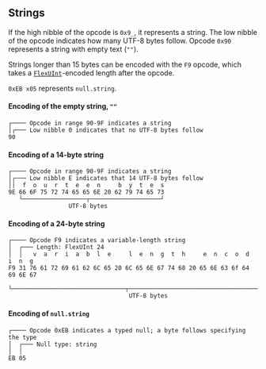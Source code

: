 ## Strings

If the high nibble of the opcode is `0x9_`, it represents a string. The low nibble of the opcode
indicates how many UTF-8 bytes follow. Opcode `0x90` represents a string with empty text (`""`).

Strings longer than 15 bytes can be encoded with the `F9` opcode, which takes a [`FlexUInt`](#flexuint)-encoded length
after the opcode.

`0xEB x05` represents `null.string`.

#### Encoding of the empty string, `""`
```
┌──── Opcode in range 90-9F indicates a string
│┌─── Low nibble 0 indicates that no UTF-8 bytes follow
90
```

#### Encoding of a 14-byte string
```
┌──── Opcode in range 90-9F indicates a string
│┌─── Low nibble E indicates that 14 UTF-8 bytes follow
││  f  o  u  r  t  e  e  n     b  y  t  e  s
9E 66 6F 75 72 74 65 65 6E 20 62 79 74 65 73
   └──────────────────┬────────────────────┘
                 UTF-8 bytes
```

#### Encoding of a 24-byte string
```
┌──── Opcode F9 indicates a variable-length string
│  ┌─── Length: FlexUInt 24
│  │   v  a  r  i  a  b  l  e     l  e  n  g  t  h     e  n  c  o  d  i  n  g
F9 31 76 61 72 69 61 62 6C 65 20 6C 65 6E 67 74 68 20 65 6E 63 6f 64 69 6E 67
      └────────────────────────────────┬────────────────────────────────────┘
                                  UTF-8 bytes
```

#### Encoding of `null.string`
```
┌──── Opcode 0xEB indicates a typed null; a byte follows specifying the type
│  ┌─── Null type: string
│  │
EB 05
```
